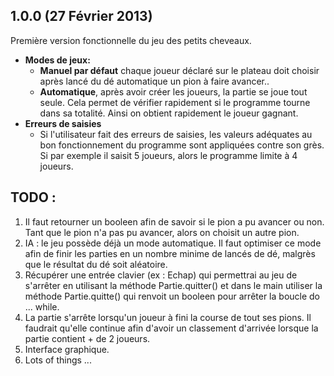 
## 1.0.0 (27 Février 2013)

Première version fonctionnelle du jeu des petits cheveaux.

- **Modes de jeux:**
  - **Manuel par défaut** chaque joueur déclaré sur le plateau doit choisir après lancé du dé automatique un pion à faire avancer..
  - **Automatique**, après avoir créer les joueurs, la partie se joue tout seule. Cela permet de vérifier rapidement si le programme tourne dans sa totalité. Ainsi on obtient rapidement le joueur gagnant.
- **Erreurs de saisies**
  - Si l'utilisateur fait des erreurs de saisies, les valeurs adéquates au bon fonctionnement du programme sont appliquées contre son grès. Si par exemple il saisit 5 joueurs, alors le programme limite à 4 joueurs.

## TODO :
1. Il faut retourner un booleen afin de savoir si le pion a pu avancer ou non. Tant que le pion n'a pas pu avancer, alors on choisit un autre pion.
2. IA : le jeu possède déjà un mode automatique. Il faut optimiser ce mode afin de finir les parties en un nombre minime de lancés de dé, malgrès que le résultat du dé soit aléatoire.
3. Récupérer une entrée clavier (ex : Echap) qui permettrai au jeu de s'arrêter en utilisant la méthode Partie.quitter() et dans le main utiliser la méthode Partie.quitte() qui renvoit un booleen pour arrêter la boucle do ... while.
4. La partie s'arrête lorsqu'un joueur à fini la course de tout ses pions. Il faudrait qu'elle continue afin d'avoir un classement d'arrivée lorsque la partie contient + de 2 joueurs.
5. Interface graphique.
6. Lots of things ...
